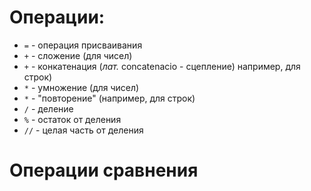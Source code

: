 # Операции:
* `=` - операция присваивания
* `+` - сложение (для чисел)
* `+` - конкатенация (_лат._ concatenacio - сцепление) например, для строк)
* `*` - умножение (для чисел)
* `*` - "повторение" (например, для строк)
* `/` - деление
* `%` - остаток от деления
* `//` - целая часть от деления

# Операции сравнения 